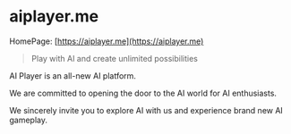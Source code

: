 # aiplayer.me

HomePage: [https://aiplayer.me](https://aiplayer.me)

> Play with AI and create unlimited possibilities

AI Player is an all-new AI platform.

We are committed to opening the door to the AI world for AI enthusiasts.

We sincerely invite you to explore AI with us and experience brand new AI gameplay.